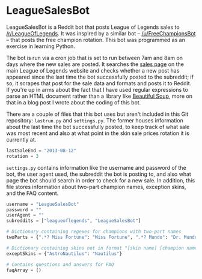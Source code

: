 LeagueSalesBot
==============

LeagueSalesBot is a Reddit bot that posts League of Legends sales to [/r/LeagueOfLegends](http://www.reddit.com/r/LeagueOfLegends). It was inspired by a similar bot – [/u/FreeChampionsBot](http://www.reddit.com/user/FreeChampionsBot) – that posts the free champion rotation. This bot was programmed as an exercise in learning Python.

The bot is run via a cron job that is set to run between 7am and 8am on days where the new sales are posted. It searches the [sales page](http://beta.na.leagueoflegends.com/en/news/store/sales) on the main League of Legends website and checks whether a new post has appeared since the last time the bot successfully posted to the subreddit; if so, it scrapes that post for the sale data and formats and posts it to Reddit. If you're up in arms about the fact that I have used regular expressions to parse an HTML document rather than a library like [Beautiful Soup](http://www.crummy.com/software/BeautifulSoup/), more on that in a blog post I wrote about the coding of this bot.

There are a couple of files that this bot uses but aren't included in this Git repository: `lastrun.py` and `settings.py`. The former houses information about the last time the bot successfully posted, to keep track of what sale was most recent and also at what point in the skin sale prices rotation it is currently at.

```python
lastSaleEnd = "2013-08-12"
rotation = 3
```

`settings.py` contains information like the username and password of the bot, the user agent used, the subreddit the bot is posting to, and also what page the bot should search in order to check for a new sale. In addition, this file stores information about two-part champion names, exception skins, and the FAQ content.

```python
username = "LeagueSalesBot"
password = ""
userAgent = ""
subreddits = ["leagueoflegends", "LeagueSalesBot"]

# Dictionary containing regexes for champions with two-part names
twoParts = {".*? Miss Fortune": "Miss Fortune", ".*? Mundo": "Dr. Mundo"}

# Dictionary containing skins not in format "[skin name] [champion name]"
exceptSkins = {"AstroNautilus": "Nautilus"}

# Contains questions and answers for FAQ
faqArray = ()
```
